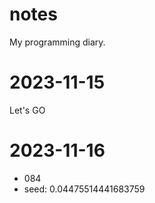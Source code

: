 # notes
My programming diary.
# 2023-11-15
Let's GO

# 2023-11-16
- 084
- seed: 0.04475514441683759

